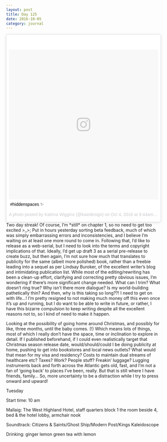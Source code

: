 ```yaml
---
layout: post
title: Day 125
date: 2016-10-05
category: journal
---
```


<blockquote class="instagram-media" data-instgrm-captioned data-instgrm-version="7" style=" background:#FFF; border:0; border-radius:3px; box-shadow:0 0 1px 0 rgba(0,0,0,0.5),0 1px 10px 0 rgba(0,0,0,0.15); margin: 1px; max-width:658px; padding:0; width:99.375%; width:-webkit-calc(100% - 2px); width:calc(100% - 2px);"><div style="padding:8px;"> <div style=" background:#F8F8F8; line-height:0; margin-top:40px; padding:50.0% 0; text-align:center; width:100%;"> <div style=" background:url(data:image/png;base64,iVBORw0KGgoAAAANSUhEUgAAACwAAAAsCAMAAAApWqozAAAABGdBTUEAALGPC/xhBQAAAAFzUkdCAK7OHOkAAAAMUExURczMzPf399fX1+bm5mzY9AMAAADiSURBVDjLvZXbEsMgCES5/P8/t9FuRVCRmU73JWlzosgSIIZURCjo/ad+EQJJB4Hv8BFt+IDpQoCx1wjOSBFhh2XssxEIYn3ulI/6MNReE07UIWJEv8UEOWDS88LY97kqyTliJKKtuYBbruAyVh5wOHiXmpi5we58Ek028czwyuQdLKPG1Bkb4NnM+VeAnfHqn1k4+GPT6uGQcvu2h2OVuIf/gWUFyy8OWEpdyZSa3aVCqpVoVvzZZ2VTnn2wU8qzVjDDetO90GSy9mVLqtgYSy231MxrY6I2gGqjrTY0L8fxCxfCBbhWrsYYAAAAAElFTkSuQmCC); display:block; height:44px; margin:0 auto -44px; position:relative; top:-22px; width:44px;"></div></div> <p style=" margin:8px 0 0 0; padding:0 4px;"> <a href="https://www.instagram.com/p/BLJe52kgsAl/" style=" color:#000; font-family:Arial,sans-serif; font-size:14px; font-style:normal; font-weight:normal; line-height:17px; text-decoration:none; word-wrap:break-word;" target="_blank">#hiddenspaces ✨</a></p> <p style=" color:#c9c8cd; font-family:Arial,sans-serif; font-size:14px; line-height:17px; margin-bottom:0; margin-top:8px; overflow:hidden; padding:8px 0 7px; text-align:center; text-overflow:ellipsis; white-space:nowrap;">A photo posted by Katrina Wiggins (@kaiedesign) on <time style=" font-family:Arial,sans-serif; font-size:14px; line-height:17px;" datetime="2016-10-04T16:44:47+00:00">Oct 4, 2016 at 9:44am PDT</time></p></div></blockquote>
<script async defer src="//platform.instagram.com/en_US/embeds.js"></script>
Two day streak! Of course, I’m *still* on chapter 1, so no need to get too excited >_>; Put in hours yesterday sorting beta feedback, much of which was simply embarrassing errors and inconsistencies, and I believe I’m waiting on at least one more round to come in. Following that, I’d like to release as a web-serial, but I need to look into the terms and copyright implications of that. Ideally, I’d get up draft 3 as a serial pre-release to create buzz, but then again, I’m not sure how much that translates to publicity for the same (albeit more polished) book, rather than a freebie leading into a sequel as per Lindsay Buroker, of the excellent writer’s blog and intimidating publication list. While most of the editing/rewriting has been a clean-up effort, clarifying and correcting pretty obvious issues, I’m wondering if there’s more significant change needed. What can I trim? What doesn’t ring true? Why isn’t there more dialogue? Is my world-building pathetically thin? And then, why is this taking so long??! I need to get on with life…! I’m pretty resigned to not making much money off this even once it’s up and running, but I do want to be able to write in future, or rather, I have this bizarre compulsion to keep writing despite all the excellent reasons not to, so I kind of need to make it happen.

Looking at the possibility of going home around Christmas, and possibly for like, three months, until the baby comes. (!) Which means lots of things, most of which I really don’t have the space, time or inclination to explore in detail. If I published beforehand, if I could even realistically target that Christmas season release date, would/should/could I be doing publicity at home, pushing to get into bookstores and local news outlets? What would that mean for my visa and residency? Costs to maintain dual streams of healthcare etc? Taxes? Work? People stuff? Freakin’ luggage? Lugging instruments back and forth across the Atlantic gets old, fast, and I’m not a fan of ‘going back’ to places I’ve been, really. But that is still where I have friends, family… So, more uncertainty to be a distraction while I try to press onward and upward!

Tuesday

Start time: 10 am

Mallaig: The West Highland Hotel, staff quarters block 1 the room beside 4, bed & the hotel lobby, armchair nook

Soundtrack: Citizens & Saints/Ghost Ship/Modern Post/Kings Kaleidoscope

Drinking: ginger lemon green tea with lemon
